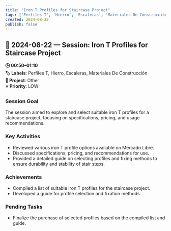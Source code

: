 ```yaml
---
title: "Iron T Profiles for Staircase Project"
tags: ['Perfiles T', 'Hierro', 'Escaleras', 'Materiales De Construcción']
created: 2024-08-22
publish: false
---
```


## 📅 2024-08-22 — Session: Iron T Profiles for Staircase Project

**🕒 00:50–01:10**  
**🏷️ Labels**: Perfiles T, Hierro, Escaleras, Materiales De Construcción  
**📂 Project**: Other  
**⭐ Priority**: LOW  


### Session Goal
The session aimed to explore and select suitable iron T profiles for a staircase project, focusing on specifications, pricing, and usage recommendations.

### Key Activities
- Reviewed various iron T profile options available on Mercado Libre.
- Discussed specifications, pricing, and recommendations for use.
- Provided a detailed guide on selecting profiles and fixing methods to ensure durability and stability of stair steps.

### Achievements
- Compiled a list of suitable iron T profiles for the staircase project.
- Developed a guide for profile selection and fixation methods.

### Pending Tasks
- Finalize the purchase of selected profiles based on the compiled list and guide.
